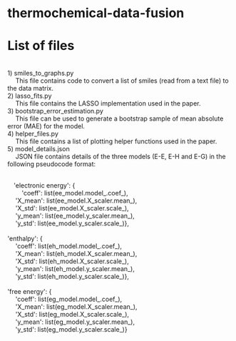 # thermochemical-data-fusion

List of files
=============

<br>1) smiles_to_graphs.py
<br>&emsp;    This file contains code to convert a list of smiles (read from a text file) to the data matrix.
<br>2) lasso_fits.py
<br>&emsp;    This file contains the LASSO implementation used in the paper.
<br>3) bootstrap_error_estimation.py
<br>&emsp;    This file can be used to generate a bootstrap sample of mean absolute error (MAE) for the model.
<br>4) helper_files.py
<br>&emsp;    This file contains a list of plotting helper functions used in the paper.
<br>5) model_details.json
<br>&emsp;    JSON file contains details of the three models (E-E, E-H and E-G) in the following pseudocode format:

<br>&emsp;'electronic energy': {
<br>&emsp;&emsp;	'coeff': list(ee_model.model_.coef_),
<br>&emsp;	'X_mean': list(ee_model.X_scaler.mean_),
<br>&emsp;	'X_std': list(ee_model.X_scaler.scale_),
<br>&emsp;	'y_mean': list(ee_model.y_scaler.mean_),
<br>&emsp;	'y_std': list(ee_model.y_scaler.scale_)},
<br>
<br>'enthalpy': {
<br>&emsp;	'coeff': list(eh_model.model_.coef_),
<br>&emsp;	'X_mean': list(eh_model.X_scaler.mean_),
<br>&emsp;	'X_std': list(eh_model.X_scaler.scale_),
<br>&emsp;	'y_mean': list(eh_model.y_scaler.mean_),
<br>&emsp;	'y_std': list(eh_model.y_scaler.scale_)},
<br>
<br>'free energy': 	{
<br>&emsp;	'coeff': list(eg_model.model_.coef_),
<br>&emsp;	'X_mean': list(eg_model.X_scaler.mean_),
<br>&emsp;	'X_std': list(eg_model.X_scaler.scale_),
<br>&emsp;	'y_mean': list(eg_model.y_scaler.mean_),
<br>&emsp;	'y_std': list(eg_model.y_scaler.scale_)}
</p>
